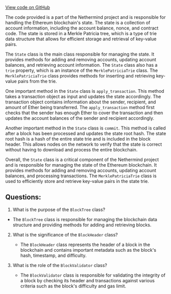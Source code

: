 [View code on GitHub](https://github.com/nethermindeth/nethermind/Nethermind.TxPool/TxNonceTxPoolReserveSealer.cs)

The code provided is a part of the Nethermind project and is responsible for handling the Ethereum blockchain's state. The state is a collection of account information, including the account balance, nonce, and contract code. The state is stored in a Merkle Patricia tree, which is a type of trie data structure that allows for efficient storage and retrieval of key-value pairs.

The `State` class is the main class responsible for managing the state. It provides methods for adding and removing accounts, updating account balances, and retrieving account information. The `State` class also has a `trie` property, which is an instance of the `MerklePatriciaTrie` class. The `MerklePatriciaTrie` class provides methods for inserting and retrieving key-value pairs from the trie.

One important method in the `State` class is `apply_transaction`. This method takes a transaction object as input and updates the state accordingly. The transaction object contains information about the sender, recipient, and amount of Ether being transferred. The `apply_transaction` method first checks that the sender has enough Ether to cover the transaction and then updates the account balances of the sender and recipient accordingly.

Another important method in the `State` class is `commit`. This method is called after a block has been processed and updates the state root hash. The state root hash is a hash of the entire state trie and is included in the block header. This allows nodes on the network to verify that the state is correct without having to download and process the entire blockchain.

Overall, the `State` class is a critical component of the Nethermind project and is responsible for managing the state of the Ethereum blockchain. It provides methods for adding and removing accounts, updating account balances, and processing transactions. The `MerklePatriciaTrie` class is used to efficiently store and retrieve key-value pairs in the state trie.
## Questions: 
 1. What is the purpose of the `BlockTree` class?
   - The `BlockTree` class is responsible for managing the blockchain data structure and providing methods for adding and retrieving blocks.

2. What is the significance of the `BlockHeader` class?
   - The `BlockHeader` class represents the header of a block in the blockchain and contains important metadata such as the block's hash, timestamp, and difficulty.

3. What is the role of the `BlockValidator` class?
   - The `BlockValidator` class is responsible for validating the integrity of a block by checking its header and transactions against various criteria such as the block's difficulty and gas limit.